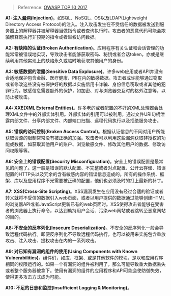 > Referrence: [OWASP TOP 10 2017](https://www.owasp.org/images/7/72/OWASP_Top_10-2017_%28en%29.pdf.pdf)

**A1: 注入漏洞\(Injection\)**。如SQL、NoSQL、OS以及LDAP\(Lightweight Directory Access Protocol\)的注入。注入攻击发生在不受信任的数据被发送到服务器上的解释器并被解释器当做指令或者查询执行时。攻击者的恶意代码可能会欺骗解释器执行非预期的指令或者越权访问数据。

**A2: 有缺陷的认证\(Broken Authentication\)**。应用程序有关认证和会话管理的功能常常被错误地实现，导致攻击者能够获取密码、秘钥或者会话token，亦或是继续利用其他实现上的缺陷永久或临时地获取其他用户的身份。

**A3: 敏感数据的泄露\(Sensitive Data Explosure\)**。许多web应用或者API并没有合适地保护包含金融、医疗健康、PII在内的敏感数据。攻击者或许能够通过窃取或者修改这些没有被保护好的数据以实施信用卡诈骗、身份信息窃取或者其他的犯罪行为。敏感信息需要额外的保护，如加密、对与浏览器交互时的格外注意等，以防止被攻击。

**A4: XXE\(XML External Entities\)**。许多老的或者配置的不好的XML处理器会处理XML文件中的外部实体引用。外部实体的引用可以被利用，通过文件URI句柄泄露内部文件、分享内部文件、内部端口扫描、远程代码执行以及拒绝服务攻击。

**A5: 错误的访问控制\(Broken Access Control\)**。根据认证信息的不同对用户所能获取资源的限制常常没有被正确的加强。攻击者可以利用这些漏洞获取非授权的功能或数据，如获取其他用户的账户、浏览敏感文件、修改其他用户的数据、修改访问权限等等。

**A6: 安全上的错误配置\(Security Misconfiguration\)**。安全上的错误配置是最常见的问题了。这一般是错误的默认配置、不完整或者对点配置、公开云存储、错误配置的HTTP头以及冗余的含有敏感内容的错误信息造成的。所有的操作系统、框架、库以及应用程序不光需要被正确的配置，他们也必须及时的打上最新的补丁。

**A7: XSS\(Cross-Site Scripting\)**。XSS漏洞发生在应用没有经过合适的验证或者转义就将不受信的数据引入web页面，或者以用户提供的数据通过能够创建HTML的浏览器API或者JavaScript更新已有的web页面时。XSS使得攻击者能够在受害者的浏览器上执行命令，以达到劫持用户会话、污染web网站或者跳转至恶意网站的目的。

**A8: 不安全的反序列化\(Insecure Deserialization\)**。不安全的反序列化一般会导致远程代码执行。即便反序列化不导致远程代码执行，也可以被用来实施包含重放攻击、注入攻击、提权攻击在内的一系列攻击。

**A9: 对已知有漏洞的组件的使用\(Using Components with Known Vulnerabilities\)**。组件们，如库、框架、或是其他软件的模块，是以和应用程序相同的权限运行的。如果一个有漏洞的组件被利用了，那么可能导致重大数据丢失或者整个服务器被拿下。使用有漏洞的组件的应用程序和API可能会使防御失效，使得更多攻击方式成为可能。

**A10: 不足的日志和监控\(Insufficient Logging & Monitoring\)**。

